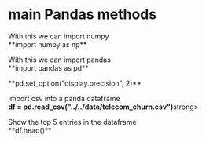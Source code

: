 
# main Pandas methods

<p>With this we can import numpy<br>**import numpy as np**</p>
<p>With this we can import pandas<br>**import pandas as pd**</p>
<p>**pd.set_option("display.precision", 2)**</p>
<p>Import csv into a panda dataframe<br><strong>df = pd.read_csv("../../data/telecom_churn.csv")</strong>strong></p>
<p>Show the top 5 entries in the dataframe<br>**df.head()**</p>
